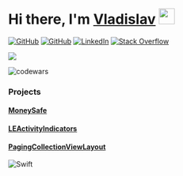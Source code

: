 <h1>Hi there, I'm <a href="https://www.linkedin.com/in/hank3465/" target="_blank">Vladislav</a> 
<img src="https://github.com/blackcater/blackcater/raw/main/images/Hi.gif" height="32"/></h1>

<p>
    <a href="https://github.com/Hank2354" target="_blank"><img alt="GitHub" src="https://img.shields.io/badge/-@Hank2354-181717?style=flat-square&logo=GitHub&logoColor=white"></a>
    <a href="https://github.com/Hank2354" target="_blank"><img alt="GitHub" src="https://komarev.com/ghpvc/?username=Hank2354"></a>
    <a href="https://www.linkedin.com/in/hank3465/" target="_blank"><img alt="LinkedIn" src="https://img.shields.io/badge/-LinkedIn-0077B5?style=flat-square&logo=Linkedin&logoColor=white"></a>
    <a href="https://stackoverflow.com/users/15883057/vladislav" target="_blank"><img alt="Stack Overflow" src="https://img.shields.io/badge/-Stack%20Overflow-FE7A16?style=flat-square&logo=Stack-Overflow&logoColor=white"></a>
</p>

<div>
<img src="https://readme-typing-svg.herokuapp.com?color=%23FF9500&lines=iOS+Software+Engineer+since+2020"/>

![codewars](https://www.codewars.com/users/resly34/badges/large)
</div>






### Projects

#### [MoneySafe](https://github.com/Hank2354/MoneySafe)
#### [LEActivityIndicators](https://github.com/Hank2354/LEActivityIndicator)
#### [PagingCollectionViewLayout](https://github.com/Hank2354/PagingCollectionViewLayout)

![Swift](https://img.shields.io/badge/swift-F54A2A?style=for-the-badge&logo=swift&logoColor=white)

